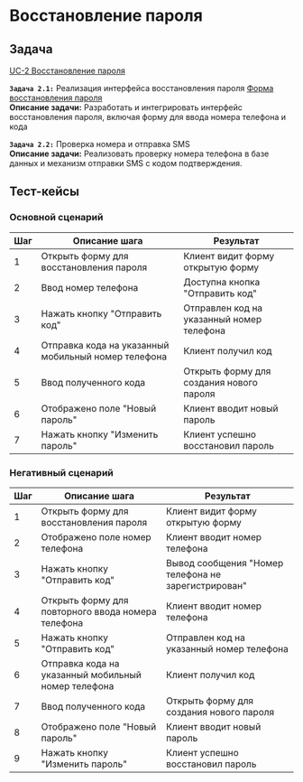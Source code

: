 # Восстановление пароля

## Задача

[UC-2 Восстановление пароля](../req.md#uc2)


**`Задача 2.1:`** Реализация интерфейса восстановления пароля [Форма восстановления пароля](../uix.md#wf4)
<br>
**Описание задачи:** Разработать и интегрировать интерфейс восстановления пароля, включая форму для ввода номера телефона и кода

**`Задача 2.2:`** Проверка номера и отправка SMS
<br>
**Описание задачи:** Реализовать проверку номера телефона в базе данных и механизм отправки SMS с кодом подтверждения. 

## Тест-кейсы

###  Основной сценарий

| Шаг | Описание шага                                            | Результат                                       |
|-----|----------------------------------------------------------|-------------------------------------------------|
| 1   | Открыть форму для восстановления пароля                  | Клиент видит форму открытую форму               |
| 2   | Ввод номер телефона                                      | Доступна кнопка "Отправить код"                 |
| 3   | Нажать кнопку "Отправить код"                            | Отправлен код на указанный номер телефона       |
| 4   | Отправка кода на указанный мобильный номер телефона      | Клиент получил код                              |
| 5   | Ввод полученного кода                                    | Открыть форму для создания нового пароля        |
| 6   | Отображено поле "Новый пароль"                           | Клиент вводит новый пароль                      |
| 7   | Нажать кнопку "Изменить пароль"                          | Клиент успешно восстановил пароль               |

### Негативный сценарий

| Шаг | Описание шага                                       | Результат                                            |
|-----|-----------------------------------------------------|------------------------------------------------------|
| 1   | Открыть форму для восстановления пароля             | Клиент видит форму открытую форму                    |
| 2   | Отображено поле номер телефона                      | Клиент вводит номер телефона                         |
| 3   | Нажать кнопку "Отправить код"                       | Вывод сообщения "Номер телефона не зарегистрирован"  |
| 4   | Открыть форму для повторного ввода номера телефона  | Клиент вводит номер телефона                         |
| 5   | Нажать кнопку "Отправить код"                       | Отправлен код на указанный номер телефона            |
| 6   | Отправка кода на указанный мобильный номер телефона | Клиент получил код                                   |
| 7   | Ввод полученного кода                               | Открыть форму для создания нового пароля             |
| 8   | Отображено поле "Новый пароль"                      | Клиент вводит новый пароль                           |
| 9   | Нажать кнопку "Изменить пароль"                     | Клиент успешно восстановил пароль                    |
